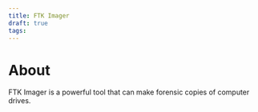 ```yaml
---
title: FTK Imager
draft: true
tags:
---
```

# About

FTK Imager is a powerful tool that can make forensic copies of computer drives.